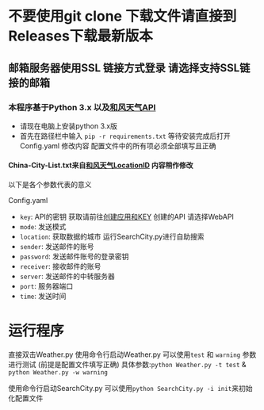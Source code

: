 # 不要使用git clone 下载文件请直接到Releases下载最新版本
## 邮箱服务器使用SSL 链接方式登录 请选择支持SSL链接的邮箱
### 本程序基于Python 3.x 以及[和风天气API](https://dev.qweather.com/)
- 请现在电脑上安装python 3.x版
- 首先在路径栏中输入 `pip -r requirements.txt` 等待安装完成后打开Config.yaml 修改内容 配置文件中的所有项必须全部填写且正确
#### China-City-List.txt来自[和风天气LocationID](https://github.com/qwd/LocationList) 内容稍作修改
以下是各个参数代表的意义

Config.yaml
- `key`:  API的密钥 获取请前往[创建应用和KEY](https://dev.qweather.com/docs/start/get-key/) 创建的API 请选择WebAPI
- `mode`: 发送模式
- `location`:  获取数据的城市 运行SearchCity.py进行自助搜索
- `sender`:  发送邮件的账号
- `password`:  发送邮件账号的登录密钥
- `receiver`:  接收邮件的账号
- `server`:  发送邮件的中转服务器
- `port`:  服务器端口
- `time`:  发送时间

 # 运行程序
 直接双击Weather.py
 使用命令行启动Weather.py 可以使用`test` 和 `warning` 参数进行测试 (前提是配置文件填写正确) 具体参数:`python Weather.py -t test` & `python Weather.py -w warning`
 
 使用命令行启动SearchCity.py 可以使用`python SearchCity.py -i init`来初始化配置文件
